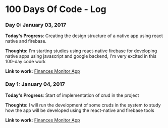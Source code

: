 # 100 Days Of Code - Log

### Day 0: January 03, 2017

**Today's Progress**: Creating the design structure of a native app using react native and firebase.

**Thoughts:** I'm starting studies using react-native firebase for developing native apps using javascript and google backend, I'm very excited in this 100-day code work

**Link to work:** [Finances Monitor App](https://github.com/RodrigoOler/fm)

### Day 1: January 04, 2017

**Today's Progress**: Start of implementation of crud in the project

**Thoughts:** I will run the development of some cruds in the system to study how the app will be developed using the react-native and firebase tools

**Link to work:** [Finances Monitor App](https://github.com/RodrigoOler/fm)
